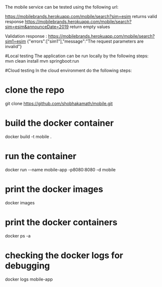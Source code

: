 The mobile service can be tested using  the following url:

https://mobilebrands.herokuapp.com/mobile/search?sim=esim returns valid response
https://mobilebrands.herokuapp.com/mobile/search?sim=esim&announceDate=2019 return empty values

Validation response :
https://mobilebrands.herokuapp.com/mobile/search?sim1=esim
{"errors":["sim1"],"message":"The request parameters are invalid"}

#Local testing
The application can be run locally by the following steps:
mvn clean install
mvn springboot:run

#Cloud testing
In the cloud environment do the following steps:

# clone the repo 
git clone https://github.com/shobhakamath/mobile.git

# build the docker container
docker build -t mobile .
# run the container
docker run --name mobile-app -p8080:8080 -d mobile

# print the docker images
docker images 

# print the docker containers
docker ps -a

# checking the docker logs for debugging
docker logs mobile-app
